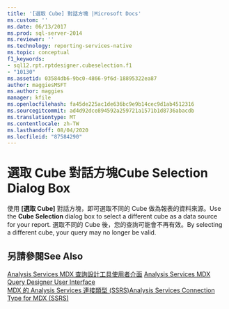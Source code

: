 ```yaml
---
title: '[選取 Cube] 對話方塊 |Microsoft Docs'
ms.custom: ''
ms.date: 06/13/2017
ms.prod: sql-server-2014
ms.reviewer: ''
ms.technology: reporting-services-native
ms.topic: conceptual
f1_keywords:
- sql12.rpt.rptdesigner.cubeselection.f1
- "10130"
ms.assetid: 03584db6-9bc0-4866-9f6d-18895322ea87
author: maggiesMSFT
ms.author: maggies
manager: kfile
ms.openlocfilehash: fa45de225ac1de636bc9e9b14cec9d1ab4512316
ms.sourcegitcommit: ad4d92dce894592a259721a1571b1d8736abacdb
ms.translationtype: MT
ms.contentlocale: zh-TW
ms.lasthandoff: 08/04/2020
ms.locfileid: "87584290"
---
```

# <a name="cube-selection-dialog-box"></a><span data-ttu-id="9be08-102">選取 Cube 對話方塊</span><span class="sxs-lookup"><span data-stu-id="9be08-102">Cube Selection Dialog Box</span></span>
  <span data-ttu-id="9be08-103">使用 **[選取 Cube]** 對話方塊，即可選取不同的 Cube 做為報表的資料來源。</span><span class="sxs-lookup"><span data-stu-id="9be08-103">Use the **Cube Selection** dialog box to select a different cube as a data source for your report.</span></span> <span data-ttu-id="9be08-104">選取不同的 Cube 後，您的查詢可能會不再有效。</span><span class="sxs-lookup"><span data-stu-id="9be08-104">By selecting a different cube, your query may no longer be valid.</span></span>  
  
## <a name="see-also"></a><span data-ttu-id="9be08-105">另請參閱</span><span class="sxs-lookup"><span data-stu-id="9be08-105">See Also</span></span>  
 <span data-ttu-id="9be08-106">[Analysis Services MDX 查詢設計工具使用者介面](report-data/analysis-services-mdx-query-designer-user-interface.md) </span><span class="sxs-lookup"><span data-stu-id="9be08-106">[Analysis Services MDX Query Designer User Interface](report-data/analysis-services-mdx-query-designer-user-interface.md) </span></span>  
 [<span data-ttu-id="9be08-107">MDX 的 Analysis Services 連接類型 &#40;SSRS&#41;</span><span class="sxs-lookup"><span data-stu-id="9be08-107">Analysis Services Connection Type for MDX &#40;SSRS&#41;</span></span>](report-data/analysis-services-connection-type-for-mdx-ssrs.md)  
  
  
